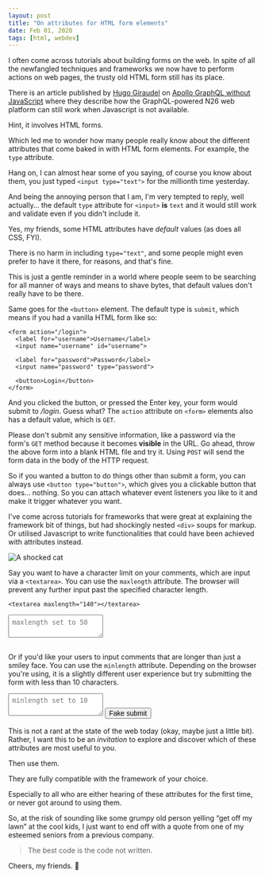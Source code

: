 ```yaml
---
layout: post
title: "On attributes for HTML form elements"
date: Feb 01, 2020
tags: [html, webdev]
---
```

I often come across tutorials about building forms on the web. In spite of all the newfangled techniques and frameworks we now have to perform actions on web pages, the trusty old HTML form still has its place. 

There is an article published by [Hugo Giraudel](https://hugogiraudel.com/) on [Apollo GraphQL without JavaScript](https://hugogiraudel.com/2020/01/21/apollo-graphql-without-javascript/) where they describe how the GraphQL-powered N26 web platform can still work when Javascript is not available.

Hint, it involves HTML forms.

Which led me to wonder how many people really know about the different attributes that come baked in with HTML form elements. For example, the `type` attribute.

Hang on, I can almost hear some of you saying, of course you know about them, you just typed `<input type="text">` for the millionth time yesterday.

And being the annoying person that I am, I'm very tempted to reply, well actually… the default `type` attribute for `<input>` **is** `text` and it would still work and validate even if you didn't include it.

Yes, my friends, some HTML attributes have *default* values (as does all CSS, FYI).

There is no harm in including `type="text"`, and some people might even prefer to have it there, for reasons, and that's fine.

This is just a gentle reminder in a world where people seem to be searching for all manner of ways and means to shave bytes, that default values don't really have to be there.

Same goes for the `<button>` element. The default type is `submit`, which means if you had a vanilla HTML form like so:

```markup
<form action="/login">
  <label for="username">Username</label>
  <input name="username" id="username">

  <label for="password">Password</label>
  <input name="password" type="password">

  <button>Login</button>
</form>
```

And you clicked the button, or pressed the Enter key, your form would submit to */login*. Guess what? The `action` attribute on `<form>` elements also has a default value, which is `GET`.

Please don't submit any sensitive information, like a password via the form's `GET` method because it becomes **visible** in the URL. Go ahead, throw the above form into a blank HTML file and try it. Using `POST` will send the form data in the body of the HTTP request.

So if you wanted a button to do things other than submit a form, you can always use `<button type="button">`, which gives you a clickable button that does… nothing. So you can attach whatever event listeners you like to it and make it trigger whatever you want.

I've come across tutorials for frameworks that were great at explaining the framework bit of things, but had shockingly nested `<div>` soups for markup. Or utilised Javascript to write functionalities that could have been achieved with attributes instead.

<img src="{{ site.url }}/assets/images/posts/html-attributes/shocked.jpg" srcset="{{ site.url }}/assets/images/posts/html-attributes/shocked@2x.jpg 2x" alt="A shocked cat">

Say you want to have a character limit on your comments, which are input via a `<textarea>`. You can use the `maxlength` attribute. The browser will prevent any further input past the specified character length.

```markup
<textarea maxlength="140"></textarea>
```

<textarea style="margin-bottom:1rem;padding:0.5em" maxlength="50" placeholder="maxlength set to 50"></textarea>

Or if you'd like your users to input comments that are longer than just a smiley face. You can use the `minlength` attribute. Depending on the browser you're using, it is a slightly different user experience but try submitting the form with less than 10 characters.

<form action="javascript:void(0)" style="margin-bottom:1rem">
  <textarea style="padding:0.5em" minlength="10" placeholder="minlength set to 10"></textarea>
  <button style="font-size:inherit">Fake submit</button>
</form>

This is not a rant at the state of the web today (okay, maybe just a little bit). Rather, I want this to be an *invitation* to explore and discover which of these attributes are most useful to you.

Then use them.

They are fully compatible with the framework of your choice.

Especially to all who are either hearing of these attributes for the first time, or never got around to using them.

So, at the risk of sounding like some grumpy old person yelling “get off my lawn” at the cool kids, I just want to end off with a quote from one of my esteemed seniors from a previous company.

> The best code is the code not written.

Cheers, my friends. <span class="emoji" role="img" tabindex="0" aria-label="tumbler glass">&#x1F943;</span>
